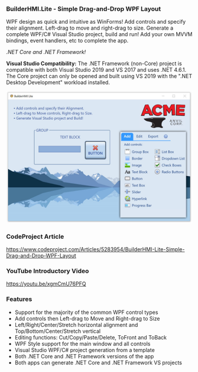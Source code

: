 ### BuilderHMI.Lite - Simple Drag-and-Drop WPF Layout

WPF design as quick and intuitive as WinForms!
Add controls and specify their alignment. Left-drag to move and right-drag to size.
Generate a complete WPF/C# Visual Studio project, build and run!
Add your own MVVM bindings, event handlers, etc to complete the app.

*.NET Core and .NET Framework!*

**Visual Studio Compatibility:** The .NET Framework (non-Core) project is compatible with both Visual Studio 2019 and VS 2017 and uses .NET 4.6.1. The Core project can only be opened and built using VS 2019 with the ".NET Desktop Development" workload installed.

![Alt text](Banner.jpg "BuilderHMI.Lite")

### CodeProject Article
https://www.codeproject.com/Articles/5283954/BuilderHMI-Lite-Simple-Drag-and-Drop-WPF-Layout

### YouTube Introductory Video
https://youtu.be/xgmCmU76PFQ

### Features
- Support for the majority of the common WPF control types
- Add controls then Left-drag to Move and Right-drag to Size
- Left/Right/Center/Stretch horizontal alignment and Top/Bottom/Center/Stretch vertical
- Editing functions: Cut/Copy/Paste/Delete, ToFront and ToBack
- WPF Style support for the main window and all controls
- Visual Studio WPF/C# project generation from a template
- Both .NET Core and .NET Framework versions of the app
- Both apps can generate .NET Core and .NET Framework VS projects
